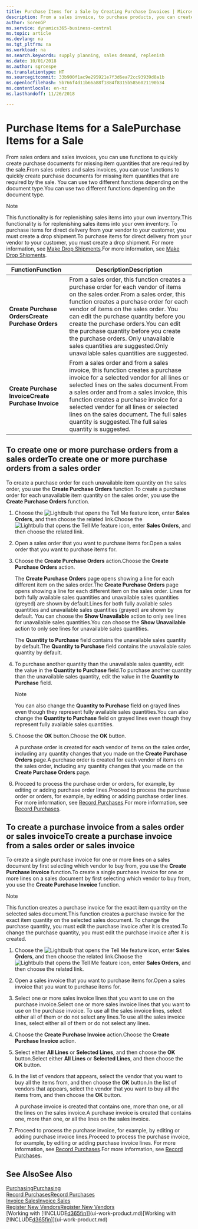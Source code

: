 ```yaml
---
title: Purchase Items for a Sale by Creating Purchase Invoices | Microsoft Docs
description: From a sales invoice, to purchase products, you can create a purchase invoice for a vendor or supplier.
author: SorenGP
ms.service: dynamics365-business-central
ms.topic: article
ms.devlang: na
ms.tgt_pltfrm: na
ms.workload: na
ms.search.keywords: supply planning, sales demand, replenish
ms.date: 10/01/2018
ms.author: sgroespe
ms.translationtype: HT
ms.sourcegitcommit: 33b900f1ac9e295921e7f3d6ea72cc93939d8a1b
ms.openlocfilehash: 5b766f4d11b66a88f1884f8315b5856021190b34
ms.contentlocale: en-nz
ms.lasthandoff: 11/26/2018

---
```

# <a name="purchase-items-for-a-sale"></a><span data-ttu-id="10115-103">Purchase Items for a Sale</span><span class="sxs-lookup"><span data-stu-id="10115-103">Purchase Items for a Sale</span></span>
<span data-ttu-id="10115-104">From sales orders and sales invoices, you can use functions to quickly create purchase documents for missing item quantities that are required by the sale.</span><span class="sxs-lookup"><span data-stu-id="10115-104">From sales orders and sales invoices, you can use functions to quickly create purchase documents for missing item quantities that are required by the sale.</span></span> <span data-ttu-id="10115-105">You can use two different functions depending on the document type.</span><span class="sxs-lookup"><span data-stu-id="10115-105">You can use two different functions depending on the document type.</span></span>

> [!Note]
> <span data-ttu-id="10115-106">This functionality is for replenishing sales items into your own inventory.</span><span class="sxs-lookup"><span data-stu-id="10115-106">This functionality is for replenishing sales items into your own inventory.</span></span> <span data-ttu-id="10115-107">To purchase items for direct delivery from your vendor to your customer, you must create a drop shipment.</span><span class="sxs-lookup"><span data-stu-id="10115-107">To purchase items for direct delivery from your vendor to your customer, you must create a drop shipment.</span></span> <span data-ttu-id="10115-108">For more information, see [Make Drop Shipments](sales-how-drop-shipment.md).</span><span class="sxs-lookup"><span data-stu-id="10115-108">For more information, see [Make Drop Shipments](sales-how-drop-shipment.md).</span></span>   

|<span data-ttu-id="10115-109">Function</span><span class="sxs-lookup"><span data-stu-id="10115-109">Function</span></span>|<span data-ttu-id="10115-110">Description</span><span class="sxs-lookup"><span data-stu-id="10115-110">Description</span></span>|
|--------|-----------|
|<span data-ttu-id="10115-111">**Create Purchase Orders**</span><span class="sxs-lookup"><span data-stu-id="10115-111">**Create Purchase Orders**</span></span>|<span data-ttu-id="10115-112">From a sales order, this function creates a purchase order for each vendor of items on the sales order.</span><span class="sxs-lookup"><span data-stu-id="10115-112">From a sales order, this function creates a purchase order for each vendor of items on the sales order.</span></span> <span data-ttu-id="10115-113">You can edit the purchase quantity before you create the purchase orders.</span><span class="sxs-lookup"><span data-stu-id="10115-113">You can edit the purchase quantity before you create the purchase orders.</span></span> <span data-ttu-id="10115-114">Only unavailable sales quantities are suggested.</span><span class="sxs-lookup"><span data-stu-id="10115-114">Only unavailable sales quantities are suggested.</span></span>
|<span data-ttu-id="10115-115">**Create Purchase Invoice**</span><span class="sxs-lookup"><span data-stu-id="10115-115">**Create Purchase Invoice**</span></span>|<span data-ttu-id="10115-116">From a sales order and from a sales invoice, this function creates a purchase invoice for a selected vendor for all lines or selected lines on the sales document.</span><span class="sxs-lookup"><span data-stu-id="10115-116">From a sales order and from a sales invoice, this function creates a purchase invoice for a selected vendor for all lines or selected lines on the sales document.</span></span> <span data-ttu-id="10115-117">The full sales quantity is suggested.</span><span class="sxs-lookup"><span data-stu-id="10115-117">The full sales quantity is suggested.</span></span>|

## <a name="to-create-one-or-more-purchase-orders-from-a-sales-order"></a><span data-ttu-id="10115-118">To create one or more purchase orders from a sales order</span><span class="sxs-lookup"><span data-stu-id="10115-118">To create one or more purchase orders from a sales order</span></span>
<span data-ttu-id="10115-119">To create a purchase order for each unavailable item quantity on the sales order, you use the **Create Purchase Orders** function.</span><span class="sxs-lookup"><span data-stu-id="10115-119">To create a purchase order for each unavailable item quantity on the sales order, you use the **Create Purchase Orders** function.</span></span>

1. <span data-ttu-id="10115-120">Choose the ![Lightbulb that opens the Tell Me feature](media/ui-search/search_small.png "Tell me what you want to do") icon, enter **Sales Orders**, and then choose the related link.</span><span class="sxs-lookup"><span data-stu-id="10115-120">Choose the ![Lightbulb that opens the Tell Me feature](media/ui-search/search_small.png "Tell me what you want to do") icon, enter **Sales Orders**, and then choose the related link.</span></span>
2. <span data-ttu-id="10115-121">Open a sales order that you want to purchase items for.</span><span class="sxs-lookup"><span data-stu-id="10115-121">Open a sales order that you want to purchase items for.</span></span>
3. <span data-ttu-id="10115-122">Choose the **Create Purchase Orders** action.</span><span class="sxs-lookup"><span data-stu-id="10115-122">Choose the **Create Purchase Orders** action.</span></span>

    <span data-ttu-id="10115-123">The **Create Purchase Orders** page opens showing a line for each different item on the sales order.</span><span class="sxs-lookup"><span data-stu-id="10115-123">The **Create Purchase Orders** page opens showing a line for each different item on the sales order.</span></span> <span data-ttu-id="10115-124">Lines for both fully available sales quantities and unavailable sales quantities (greyed) are shown by default.</span><span class="sxs-lookup"><span data-stu-id="10115-124">Lines for both fully available sales quantities and unavailable sales quantities (grayed) are shown by default.</span></span> <span data-ttu-id="10115-125">You can choose the **Show Unavailable** action to only see lines for unavailable sales quantities.</span><span class="sxs-lookup"><span data-stu-id="10115-125">You can choose the **Show Unavailable** action to only see lines for unavailable sales quantities.</span></span>

    <span data-ttu-id="10115-126">The **Quantity to Purchase** field contains the unavailable sales quantity by default.</span><span class="sxs-lookup"><span data-stu-id="10115-126">The **Quantity to Purchase** field contains the unavailable sales quantity by default.</span></span>
4. <span data-ttu-id="10115-127">To purchase another quantity than the unavailable sales quantity, edit the value in the **Quantity to Purchase** field.</span><span class="sxs-lookup"><span data-stu-id="10115-127">To purchase another quantity than the unavailable sales quantity, edit the value in the **Quantity to Purchase** field.</span></span>

    > [!NOTE]  
    >   <span data-ttu-id="10115-128">You can also change the **Quantity to Purchase** field on grayed lines even though they represent fully available sales quantities.</span><span class="sxs-lookup"><span data-stu-id="10115-128">You can also change the **Quantity to Purchase** field on grayed lines even though they represent fully available sales quantities.</span></span>
5. <span data-ttu-id="10115-129">Choose the **OK** button.</span><span class="sxs-lookup"><span data-stu-id="10115-129">Choose the **OK** button.</span></span>

    <span data-ttu-id="10115-130">A purchase order is created for each vendor of items on the sales order, including any quantity changes that you made on the **Create Purchase Orders** page.</span><span class="sxs-lookup"><span data-stu-id="10115-130">A purchase order is created for each vendor of items on the sales order, including any quantity changes that you made on the **Create Purchase Orders** page.</span></span>
7. <span data-ttu-id="10115-131">Proceed to process the purchase order or orders, for example, by editing or adding purchase order lines.</span><span class="sxs-lookup"><span data-stu-id="10115-131">Proceed to process the purchase order or orders, for example, by editing or adding purchase order lines.</span></span> <span data-ttu-id="10115-132">For more information, see [Record Purchases](purchasing-how-record-purchases.md).</span><span class="sxs-lookup"><span data-stu-id="10115-132">For more information, see [Record Purchases](purchasing-how-record-purchases.md).</span></span>


## <a name="to-create-a-purchase-invoice-from-a-sales-order-or-sales-invoice"></a><span data-ttu-id="10115-133">To create a purchase invoice from a sales order or sales invoice</span><span class="sxs-lookup"><span data-stu-id="10115-133">To create a purchase invoice from a sales order or sales invoice</span></span>
<span data-ttu-id="10115-134">To create a single purchase invoice for one or more lines on a sales document by first selecting which vendor to buy from, you use the **Create Purchase Invoice** function.</span><span class="sxs-lookup"><span data-stu-id="10115-134">To create a single purchase invoice for one or more lines on a sales document by first selecting which vendor to buy from, you use the **Create Purchase Invoice** function.</span></span>

> [!NOTE]  
>   <span data-ttu-id="10115-135">This function creates a purchase invoice for the exact item quantity on the selected sales document.</span><span class="sxs-lookup"><span data-stu-id="10115-135">This function creates a purchase invoice for the exact item quantity on the selected sales document.</span></span> <span data-ttu-id="10115-136">To change the purchase quantity, you must edit the purchase invoice after it is created.</span><span class="sxs-lookup"><span data-stu-id="10115-136">To change the purchase quantity, you must edit the purchase invoice after it is created.</span></span>  

1. <span data-ttu-id="10115-137">Choose the ![Lightbulb that opens the Tell Me feature](media/ui-search/search_small.png "Tell me what you want to do") icon, enter **Sales Orders**, and then choose the related link.</span><span class="sxs-lookup"><span data-stu-id="10115-137">Choose the ![Lightbulb that opens the Tell Me feature](media/ui-search/search_small.png "Tell me what you want to do") icon, enter **Sales Orders**, and then choose the related link.</span></span>
2. <span data-ttu-id="10115-138">Open a sales invoice that you want to purchase items for.</span><span class="sxs-lookup"><span data-stu-id="10115-138">Open a sales invoice that you want to purchase items for.</span></span>
3. <span data-ttu-id="10115-139">Select one or more sales invoice lines that you want to use on the purchase invoice.</span><span class="sxs-lookup"><span data-stu-id="10115-139">Select one or more sales invoice lines that you want to use on the purchase invoice.</span></span> <span data-ttu-id="10115-140">To use all the sales invoice lines, select either all of them or do not select any lines.</span><span class="sxs-lookup"><span data-stu-id="10115-140">To use all the sales invoice lines, select either all of them or do not select any lines.</span></span>
4. <span data-ttu-id="10115-141">Choose the **Create Purchase Invoice** action.</span><span class="sxs-lookup"><span data-stu-id="10115-141">Choose the **Create Purchase Invoice** action.</span></span>
5. <span data-ttu-id="10115-142">Select either **All Lines** or **Selected Lines**, and then choose the **OK** button.</span><span class="sxs-lookup"><span data-stu-id="10115-142">Select either **All Lines** or **Selected Lines**, and then choose the **OK** button.</span></span>  
6. <span data-ttu-id="10115-143">In the list of vendors that appears, select the vendor that you want to buy all the items from, and then choose the **OK** button.</span><span class="sxs-lookup"><span data-stu-id="10115-143">In the list of vendors that appears, select the vendor that you want to buy all the items from, and then choose the **OK** button.</span></span>

    <span data-ttu-id="10115-144">A purchase invoice is created that contains one, more than one, or all the lines on the sales invoice.</span><span class="sxs-lookup"><span data-stu-id="10115-144">A purchase invoice is created that contains one, more than one, or all the lines on the sales invoice.</span></span>
7. <span data-ttu-id="10115-145">Proceed to process the purchase invoice, for example, by editing or adding purchase invoice lines.</span><span class="sxs-lookup"><span data-stu-id="10115-145">Proceed to process the purchase invoice, for example, by editing or adding purchase invoice lines.</span></span> <span data-ttu-id="10115-146">For more information, see [Record Purchases](purchasing-how-record-purchases.md).</span><span class="sxs-lookup"><span data-stu-id="10115-146">For more information, see [Record Purchases](purchasing-how-record-purchases.md).</span></span>

## <a name="see-also"></a><span data-ttu-id="10115-147">See Also</span><span class="sxs-lookup"><span data-stu-id="10115-147">See Also</span></span>
[<span data-ttu-id="10115-148">Purchasing</span><span class="sxs-lookup"><span data-stu-id="10115-148">Purchasing</span></span>](purchasing-manage-purchasing.md)  
[<span data-ttu-id="10115-149">Record Purchases</span><span class="sxs-lookup"><span data-stu-id="10115-149">Record Purchases</span></span>](purchasing-how-record-purchases.md)  
[<span data-ttu-id="10115-150">Invoice Sales</span><span class="sxs-lookup"><span data-stu-id="10115-150">Invoice Sales</span></span>](sales-how-invoice-sales.md)  
[<span data-ttu-id="10115-151">Register New Vendors</span><span class="sxs-lookup"><span data-stu-id="10115-151">Register New Vendors</span></span>](purchasing-how-register-new-vendors.md)  
<span data-ttu-id="10115-152">[Working with [!INCLUDE[d365fin](includes/d365fin_md.md)]](ui-work-product.md)</span><span class="sxs-lookup"><span data-stu-id="10115-152">[Working with [!INCLUDE[d365fin](includes/d365fin_md.md)]](ui-work-product.md)</span></span>

